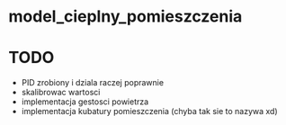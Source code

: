 # model_cieplny_pomieszczenia

# TODO
* PID zrobiony i dziala raczej poprawnie
* skalibrowac wartosci
* implementacja gestosci powietrza
* implementacja kubatury pomieszczenia (chyba tak sie to nazywa xd)